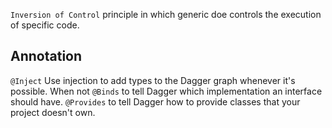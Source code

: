 `Inversion of Control`  principle in which generic doe controls the execution of specific code. 

## Annotation
`@Inject` Use injection to add types to the Dagger graph whenever it's possible. When not
  `@Binds` to tell Dagger which implementation an interface should have.
  `@Provides` to tell Dagger how to provide classes that your project doesn't own.
